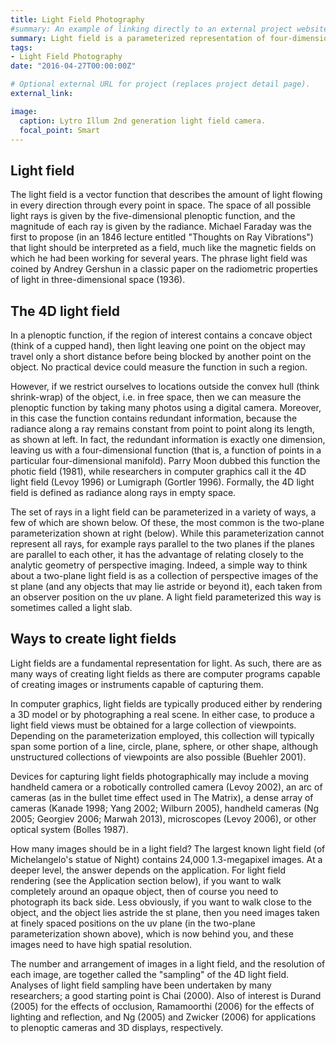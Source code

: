 ```yaml
---
title: Light Field Photography
#summary: An example of linking directly to an external project website using `external_link`.
summary: Light field is a parameterized representation of four-dimensional radiation field which contains both position and direction information in space
tags:
- Light Field Photography
date: "2016-04-27T00:00:00Z"

# Optional external URL for project (replaces project detail page).
external_link: 

image:
  caption: Lytro Illum 2nd generation light field camera.
  focal_point: Smart
---
```


## Light field

The light field is a vector function that describes the amount of light flowing in every direction through every point in space. The space of all possible light rays is given by the five-dimensional plenoptic function, and the magnitude of each ray is given by the radiance. Michael Faraday was the first to propose (in an 1846 lecture entitled "Thoughts on Ray Vibrations") that light should be interpreted as a field, much like the magnetic fields on which he had been working for several years. The phrase light field was coined by Andrey Gershun in a classic paper on the radiometric properties of light in three-dimensional space (1936).

## The 4D light field

In a plenoptic function, if the region of interest contains a concave object (think of a cupped hand), then light leaving one point on the object may travel only a short distance before being blocked by another point on the object. No practical device could measure the function in such a region.

However, if we restrict ourselves to locations outside the convex hull (think shrink-wrap) of the object, i.e. in free space, then we can measure the plenoptic function by taking many photos using a digital camera. Moreover, in this case the function contains redundant information, because the radiance along a ray remains constant from point to point along its length, as shown at left. In fact, the redundant information is exactly one dimension, leaving us with a four-dimensional function (that is, a function of points in a particular four-dimensional manifold). Parry Moon dubbed this function the photic field (1981), while researchers in computer graphics call it the 4D light field (Levoy 1996) or Lumigraph (Gortler 1996). Formally, the 4D light field is defined as radiance along rays in empty space.

The set of rays in a light field can be parameterized in a variety of ways, a few of which are shown below. Of these, the most common is the two-plane parameterization shown at right (below). While this parameterization cannot represent all rays, for example rays parallel to the two planes if the planes are parallel to each other, it has the advantage of relating closely to the analytic geometry of perspective imaging. Indeed, a simple way to think about a two-plane light field is as a collection of perspective images of the st plane (and any objects that may lie astride or beyond it), each taken from an observer position on the uv plane. A light field parameterized this way is sometimes called a light slab.

## Ways to create light fields

Light fields are a fundamental representation for light. As such, there are as many ways of creating light fields as there are computer programs capable of creating images or instruments capable of capturing them.

In computer graphics, light fields are typically produced either by rendering a 3D model or by photographing a real scene. In either case, to produce a light field views must be obtained for a large collection of viewpoints. Depending on the parameterization employed, this collection will typically span some portion of a line, circle, plane, sphere, or other shape, although unstructured collections of viewpoints are also possible (Buehler 2001).

Devices for capturing light fields photographically may include a moving handheld camera or a robotically controlled camera (Levoy 2002), an arc of cameras (as in the bullet time effect used in The Matrix), a dense array of cameras (Kanade 1998; Yang 2002; Wilburn 2005), handheld cameras (Ng 2005; Georgiev 2006; Marwah 2013), microscopes (Levoy 2006), or other optical system (Bolles 1987).

How many images should be in a light field? The largest known light field (of Michelangelo's statue of Night) contains 24,000 1.3-megapixel images. At a deeper level, the answer depends on the application. For light field rendering (see the Application section below), if you want to walk completely around an opaque object, then of course you need to photograph its back side. Less obviously, if you want to walk close to the object, and the object lies astride the st plane, then you need images taken at finely spaced positions on the uv plane (in the two-plane parameterization shown above), which is now behind you, and these images need to have high spatial resolution.

The number and arrangement of images in a light field, and the resolution of each image, are together called the "sampling" of the 4D light field. Analyses of light field sampling have been undertaken by many researchers; a good starting point is Chai (2000). Also of interest is Durand (2005) for the effects of occlusion, Ramamoorthi (2006) for the effects of lighting and reflection, and Ng (2005) and Zwicker (2006) for applications to plenoptic cameras and 3D displays, respectively.